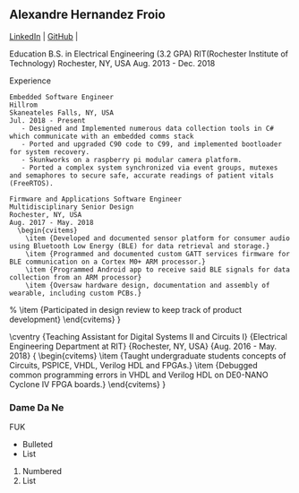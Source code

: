 ## Alexandre Hernandez Froio

[LinkedIn](https://www.linkedin.com/in/alexhfroio/) | [GitHub](https://github.com/AlexFroio) | []()

Education
    B.S. in Electrical Engineering (3.2 GPA)
    RIT(Rochester Institute of Technology) 
    Rochester, NY, USA
    Aug. 2013 - Dec. 2018

Experience

    Embedded Software Engineer
    Hillrom
    Skaneateles Falls, NY, USA
    Jul. 2018 - Present
       - Designed and Implemented numerous data collection tools in C# which communicate with an embedded comms stack
       - Ported and upgraded C90 code to C99, and implemented bootloader for system recovery.
       - Skunkworks on a raspberry pi modular camera platform.
       - Ported a complex system synchronized via event groups, mutexes and semaphores to secure safe, accurate readings of patient vitals (FreeRTOS).
       
    Firmware and Applications Software Engineer
    Multidisciplinary Senior Design
    Rochester, NY, USA
    Aug. 2017 - May. 2018
      \begin{cvitems}
        \item {Developed and documented sensor platform for consumer audio using Bluetooth Low Energy (BLE) for data retrieval and storage.}
        \item {Programmed and documented custom GATT services firmware for BLE communication on a Cortex M0+ ARM processor.}
        \item {Programmed Android app to receive said BLE signals for data collection from an ARM processor}
        \item {Oversaw hardware design, documentation and assembly of wearable, including custom PCBs.}
%        \item {Participated in design review to keep track of product development}
      \end{cvitems}
    }

  \cventry
    {Teaching Assistant for Digital Systems II and Circuits I}
    {Electrical Engineering Department at RIT}
    {Rochester, NY, USA}
    {Aug. 2016 - May. 2018}
    {
      \begin{cvitems}
        \item {Taught undergraduate students concepts of Circuits, PSPICE, VHDL, Verilog HDL and FPGAs.}
        \item {Debugged common programming errors in VHDL and Verilog HDL on DE0-NANO Cyclone IV FPGA boards.}
      \end{cvitems} 
    }


### Dame Da Ne

FUK 

- Bulleted
- List

1. Numbered
2. List
